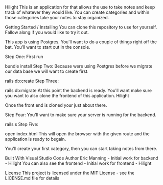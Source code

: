 Hilight
This is an application for that allows the use to take notes and keep track of whatever they would like. You can create categories and within those categories take your notes to stay organized.

Getting Started / Installing
You can clone this repository to use for yourself. Fallow along if you would like to try it out.

This app is using Postgres. You'll want to do a couple of things right off the bat. You'll want to start out in the console.

Step One: First run

bundle install 
Step Two: Because were using Postgres before we migrate our data base we will want to create first.

rails db:create
Step Three:

rails db:migrate
At this point the backend is ready. You'll want make sure you want to also clone the frontend of this application. Hilight

Once the front end is cloned your just about there.

Step Four: You'll want to make sure your server is running for the backend.

rails s 
Step Five:

open index.html
This will open the browser with the given route and the application is ready to begain.

You'll create your first category, then you can start taking notes from there.

Built With
Visual Studio Code
Author
Eric Manning - Initial work for backend - Hilight
You can also see the frontend - Initial work for frontend - Hilight

License
This project is licensed under the MIT License - see the LICENSE.md file for details